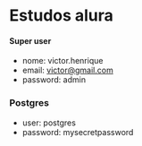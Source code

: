 # Estudos alura


#### Super user

- nome: victor.henrique
- email: victor@gmail.com
- password: admin

### Postgres

- user: postgres
- password: mysecretpassword 


